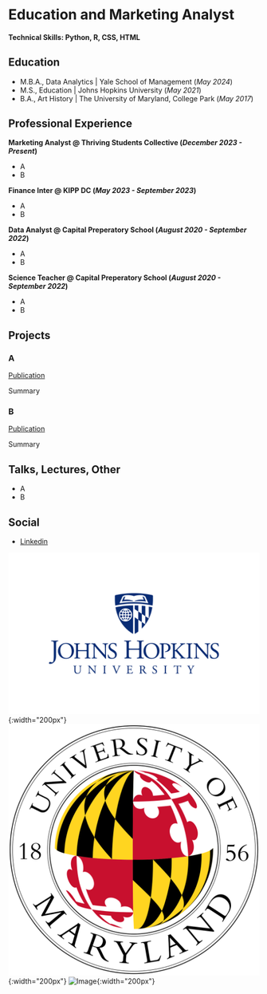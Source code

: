 # Education and Marketing Analyst

#### Technical Skills: Python, R, CSS, HTML

## Education
- M.B.A., Data Analytics | Yale School of Management (_May 2024_)        		
- M.S., Education	| Johns Hopkins University (_May 2021_)			        		
- B.A., Art History | The University of Maryland, College Park (_May 2017_)



## Professional Experience
**Marketing Analyst @ Thriving Students Collective (_December 2023 - Present_)**
- A
- B

**Finance Inter @ KIPP DC (_May 2023 - September 2023_)** 	
- A
- B

**Data Analyst @ Capital Preperatory School (_August 2020 - September 2022_)**
- A
- B

**Science Teacher @ Capital Preperatory School (_August 2020 - September 2022_)**
- A
- B

## Projects
### A
[Publication](https://www.mdpi.com/1424-8220/22/8/3048)

Summary


### B
[Publication](https://www.mdpi.com/1424-8220/22/11/4240)

Summary


## Talks, Lectures, Other
- A
- B

## Social
- [Linkedin]([https://medium.com/@shawhin](https://www.linkedin.com/in/laurence-spekterman-7601a7153/)https://www.linkedin.com/in/laurence-spekterman-7601a7153/)


![ ](/assets:img/jhu3.png){:width="200px"} 	
![ ](/assets:img/University_of_Maryland_seal.svg.png){:width="200px"}
![Image](/assets:img/kipp_dc.png){:width="200px"}
